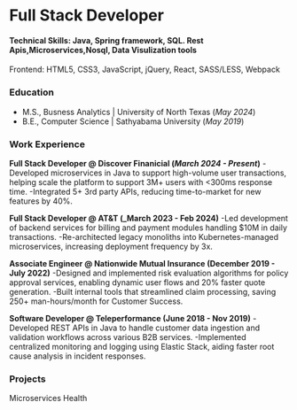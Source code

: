 # Full Stack Developer

#### Technical Skills: Java, Spring framework, SQL. Rest Apis,Microservices,Nosql, Data Visulization tools
Frontend: HTML5, CSS3, JavaScript, jQuery, React, SASS/LESS, Webpack
### Education
- M.S., Busness Analytics | University of North Texas (_May 2024_)
- B.E., Computer Science | Sathyabama University (_May 2019_)

### Work Experience
**Full Stack Developer @ Discover Finanicial (_March 2024 - Present_)**
-Developed microservices in Java to support high-volume user transactions, helping scale the platform to support 3M+ users with <300ms response time.
-Integrated 5+ 3rd party APIs, reducing time-to-market for new features by 40%. 

**Full Stack Developer @ AT&T (_March 2023 - Feb 2024)**
-Led development of backend services for billing and payment modules handling $10M in daily transactions. 
-Re-architected legacy monoliths into Kubernetes-managed microservices, increasing deployment frequency by 3x.

**Associate Engineer @ Nationwide Mutual Insurance (December 2019 - July 2022)**
-Designed and implemented risk evaluation algorithms for policy approval services, enabling dynamic user flows and 20% faster quote generation.
-Built internal tools that streamlined claim processing, saving 250+ man-hours/month for Customer Success.

**Software Developer @ Teleperformance (June 2018 - Nov 2019)**
-Developed REST APIs in Java to handle customer data ingestion and validation workflows across various B2B services.
-Implemented centralized monitoring and logging using Elastic Stack, aiding faster root cause analysis in incident responses.

### Projects
Microservices Health
